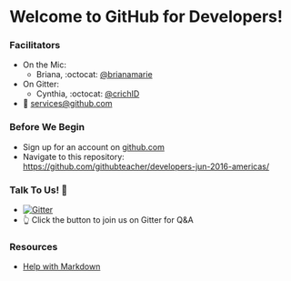 # Welcome to GitHub for Developers!

### Facilitators
- On the Mic:
  - Briana, :octocat: [@brianamarie](http://github.com/brianamarie)
- On Gitter:
  - Cynthia, :octocat: [@crichID](http://github.com/crichid)
- :email: [services@github.com](mailto:services@github.com)

### Before We Begin
- Sign up for an account on [github.com](http://github.com)
- Navigate to this repository: https://github.com/githubteacher/developers-jun-2016-americas/

### Talk To Us! :speech_balloon:
- [![Gitter](https://badges.gitter.im/githubteacher/developers-jun-2016-americas.svg)](https://gitter.im/githubteacher/developers-jun-2016-americas?utm_source=badge&utm_medium=badge&utm_campaign=pr-badge)
- :point_up_2: Click the button to join us on Gitter for Q&A

### Resources
- [Help with Markdown](https://guides.github.com/features/mastering-markdown/)
